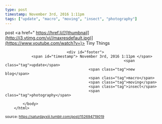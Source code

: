 ```yaml
---
type: post
timestamp: November 3rd, 2016 1:11pm
tags: ["update", "macro", "moving", "insect", "photography"]
---
```

post
<a href=" https://href.li/[![thumbnail](http://i3.ytimg.com/vi/ /maxresdefault.jpg)](https://www.youtube.com/watch?v= )>
                        Tiny Things                    </a>
                
                
                
                                <div id="footer">
                <span id="timestamp"> November 3rd, 2016 1:11pm </span>
                                                          <span class="tag">update</span>
                                          <span class="tag">new blog</span>
                                          <span class="tag">macro</span>
                                          <span class="tag">moving</span>
                                          <span class="tag">insect</span>
                                          <span class="tag">photography</span>
                                                    
            </body>
        </html>

        
<small>source: https://saturdayxiii.tumblr.com/post/152694719019</small>